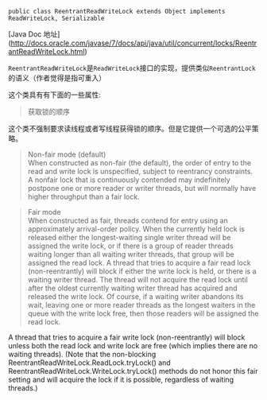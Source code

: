     public class ReentrantReadWriteLock extends Object implements ReadWriteLock, Serializable

[Java Doc 地址] (http://docs.oracle.com/javase/7/docs/api/java/util/concurrent/locks/ReentrantReadWriteLock.html)

`ReentrantReadWriteLock`是`ReadWriteLock`接口的实现，提供类似`ReentrantLock`的语义（作者觉得是指可重入）

这个类具有有下面的一些属性:

> 获取锁的顺序

这个类不强制要求读线程或者写线程获得锁的顺序。但是它提供一个可选的公平策略。

> Non-fair mode (default)  
When constructed as non-fair (the default), the order of entry to the read and write lock is unspecified, subject to reentrancy constraints. A nonfair lock that is continuously contended may indefinitely postpone one or more reader or writer threads, but will normally have higher throughput than a fair lock.

> Fair mode  
When constructed as fair, threads contend for entry using an approximately arrival-order policy. When the currently held lock is released either the longest-waiting single writer thread will be assigned the write lock, or if there is a group of reader threads waiting longer than all waiting writer threads, that group will be assigned the read lock.
A thread that tries to acquire a fair read lock (non-reentrantly) will block if either the write lock is held, or there is a waiting writer thread. The thread will not acquire the read lock until after the oldest currently waiting writer thread has acquired and released the write lock. Of course, if a waiting writer abandons its wait, leaving one or more reader threads as the longest waiters in the queue with the write lock free, then those readers will be assigned the read lock.

A thread that tries to acquire a fair write lock (non-reentrantly) will block unless both the read lock and write lock are free (which implies there are no waiting threads). (Note that the non-blocking ReentrantReadWriteLock.ReadLock.tryLock() and ReentrantReadWriteLock.WriteLock.tryLock() methods do not honor this fair setting and will acquire the lock if it is possible, regardless of waiting threads.)
